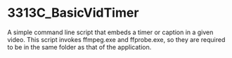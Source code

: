 # 3313C_BasicVidTimer
A simple command line script that embeds a timer or caption in a given video. This script invokes ffmpeg.exe and ffprobe.exe, so they are required to be in the same folder as that of the application. 

